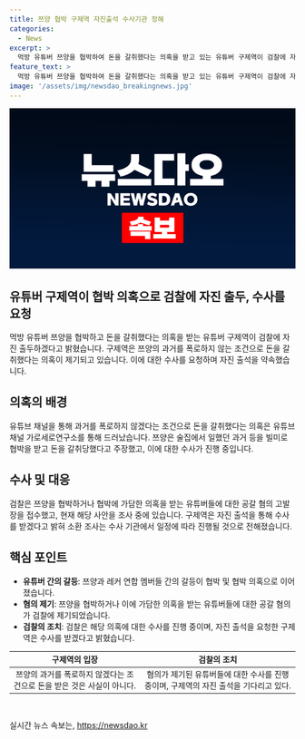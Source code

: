 ```yaml
---
title: 쯔양 협박 구제역 자진출석 수사기관 정해
categories:
  - News
excerpt: >
  먹방 유튜버 쯔양을 협박하여 돈을 갈취했다는 의혹을 받고 있는 유튜버 구제역이 검찰에 자진 출두하겠다 밝혀, 이 사건의 관심이 뜨겁다. 15일 서울중앙지검 형사3부에 출석할 것이라고 밝힌 구제역은 쯔양의 과거를 폭로하지 않는 조건으로 5500만원을 받아냈다는 의혹이 있다. 이에 쯔양은 과거에 대해 과장된 사실을 이야기하고 다니며 혹은 만들었다고 주장, 검찰은 쯔양을 협박한 유튜버들에 대한 수사를 진행 중이다.
feature_text: >
  먹방 유튜버 쯔양을 협박하여 돈을 갈취했다는 의혹을 받고 있는 유튜버 구제역이 검찰에 자진 출두하겠다 밝혀, 이 사건의 관심이 뜨겁다. 15일 서울중앙지검 형사3부에 출석할 것이라고 밝힌 구제역은 쯔양의 과거를 폭로하지 않는 조건으로 5500만원을 받아냈다는 의혹이 있다. 이에 쯔양은 과거에 대해 과장된 사실을 이야기하고 다니며 혹은 만들었다고 주장, 검찰은 쯔양을 협박한 유튜버들에 대한 수사를 진행 중이다.
image: '/assets/img/newsdao_breakingnews.jpg'
---
```


<p><img src="/assets/img/newsdao_breakingnews.jpg" alt="ranknews 속보" /></p>

<h2>유튜버 구제역이 협박 의혹으로 검찰에 자진 출두, 수사를 요청</h2>

<p data-ke-size="size16">먹방 유튜버 쯔양을 협박하고 돈을 갈취했다는 의혹을 받는 유튜버 구제역이 검찰에 자진 출두하겠다고 밝혔습니다. 구제역은 쯔양의 과거를 폭로하지 않는 조건으로 돈을 갈취했다는 의혹이 제기되고 있습니다. 이에 대한 수사를 요청하며 자진 출석을 약속했습니다.</p>

<h2 data-ke-size="size26">의혹의 배경</h2>

<p data-ke-size="size16">유튜브 채널을 통해 과거를 폭로하지 않겠다는 조건으로 돈을 갈취했다는 의혹은 유튜브 채널 가로세로연구소를 통해 드러났습니다. 쯔양은 술집에서 일했던 과거 등을 빌미로 협박을 받고 돈을 갈취당했다고 주장했고, 이에 대한 수사가 진행 중입니다.</p>

<h2 data-ke-size="size26">수사 및 대응</h2>

<p data-ke-size="size16">검찰은 쯔양을 협박하거나 협박에 가담한 의혹을 받는 유튜버들에 대한 공갈 혐의 고발장을 접수했고, 현재 해당 사안을 조사 중에 있습니다. 구제역은 자진 출석을 통해 수사를 받겠다고 밝혀 소환 조사는 수사 기관에서 일정에 따라 진행될 것으로 전해졌습니다.</p>

<h2 data-ke-size="size26">핵심 포인트</h2>

<ul>
<li><b>유튜버 간의 갈등</b>: 쯔양과 레커 연합 멤버들 간의 갈등이 협박 및 협박 의혹으로 이어졌습니다.</li>
<li><b>혐의 제기</b>: 쯔양을 협박하거나 이에 가담한 의혹을 받는 유튜버들에 대한 공갈 혐의가 검찰에 제기되었습니다.</li>
<li><b>검찰의 조치</b>: 검찰은 해당 의혹에 대한 수사를 진행 중이며, 자진 출석을 요청한 구제역은 수사를 받겠다고 밝혔습니다.</li>
</ul>

<table>
<thead>
<tr>
<th style="text-align: center;">구제역의 입장</th>
<th style="text-align: center;">검찰의 조치</th>
</tr>
</thead>
<tbody>
<tr>
<td style="text-align: center;">쯔양의 과거를 폭로하지 않겠다는 조건으로 돈을 받은 것은 사실이 아니다.</td>
<td style="text-align: center;">혐의가 제기된 유튜버들에 대한 수사를 진행 중이며, 구제역의 자진 출석을 기다리고 있다.</td>
</tr>
</tbody>
</table>

<p data-ke-size="size16">&nbsp;</p>
실시간 뉴스 속보는, <a href="https://newsdao.kr" rel="dofollow">https://newsdao.kr</a>


